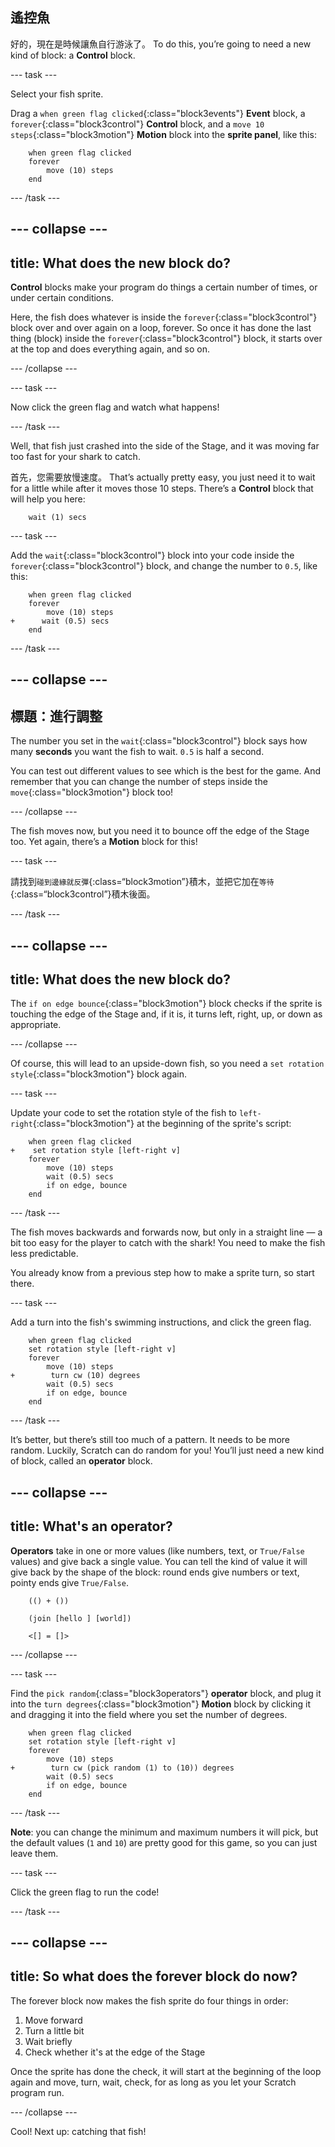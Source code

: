 ## 遙控魚

好的，現在是時候讓魚自行游泳了。 To do this, you’re going to need a new kind of block: a **Control** block.

\--- task \---

Select your fish sprite.

Drag a `when green flag clicked`{:class="block3events"} **Event** block, a `forever`{:class="block3control"} **Control** block, and a `move 10 steps`{:class="block3motion"} **Motion** block into the **sprite panel**, like this:

```blocks3
    when green flag clicked
    forever
        move (10) steps
    end
```

\--- /task \---

## \--- collapse \---

## title: What does the new block do?

**Control** blocks make your program do things a certain number of times, or under certain conditions.

Here, the fish does whatever is inside the `forever`{:class="block3control"} block over and over again on a loop, forever. So once it has done the last thing (block) inside the `forever`{:class="block3control"} block, it starts over at the top and does everything again, and so on.

\--- /collapse \---

\--- task \---

Now click the green flag and watch what happens!

\--- /task \---

Well, that fish just crashed into the side of the Stage, and it was moving far too fast for your shark to catch.

首先，您需要放慢速度。 That’s actually pretty easy, you just need it to wait for a little while after it moves those 10 steps. There’s a **Control** block that will help you here:

```blocks3
    wait (1) secs
```

\--- task \---

Add the `wait`{:class="block3control"} block into your code inside the `forever`{:class="block3control"} block, and change the number to `0.5`, like this:

```blocks3
    when green flag clicked
    forever
        move (10) steps
+      wait (0.5) secs
    end
```

\--- /task \---

## \--- collapse \---

## 標題：進行調整

The number you set in the `wait`{:class="block3control"} block says how many **seconds** you want the fish to wait. `0.5` is half a second.

You can test out different values to see which is the best for the game. And remember that you can change the number of steps inside the `move`{:class="block3motion"} block too!

\--- /collapse \---

The fish moves now, but you need it to bounce off the edge of the Stage too. Yet again, there’s a **Motion** block for this!

\--- task \---

請找到`碰到邊緣就反彈`{:class=“block3motion”}積木，並把它加在`等待`{:class=“block3control”}積木後面。

\--- /task \---

## \--- collapse \---

## title: What does the new block do?

The `if on edge bounce`{:class="block3motion"} block checks if the sprite is touching the edge of the Stage and, if it is, it turns left, right, up, or down as appropriate.

\--- /collapse \---

Of course, this will lead to an upside-down fish, so you need a `set rotation style`{:class="block3motion"} block again.

\--- task \---

Update your code to set the rotation style of the fish to `left-right`{:class="block3motion"} at the beginning of the sprite's script:

```blocks3
    when green flag clicked
+    set rotation style [left-right v]
    forever
        move (10) steps
        wait (0.5) secs
        if on edge, bounce
    end
```

\--- /task \---

The fish moves backwards and forwards now, but only in a straight line — a bit too easy for the player to catch with the shark! You need to make the fish less predictable.

You already know from a previous step how to make a sprite turn, so start there.

\--- task \---

Add a turn into the fish's swimming instructions, and click the green flag.

```blocks3
    when green flag clicked
    set rotation style [left-right v]
    forever
        move (10) steps
+        turn cw (10) degrees
        wait (0.5) secs
        if on edge, bounce
    end
```

\--- /task \---

It’s better, but there’s still too much of a pattern. It needs to be more random. Luckily, Scratch can do random for you! You’ll just need a new kind of block, called an **operator** block.

## \--- collapse \---

## title: What's an operator?

**Operators** take in one or more values (like numbers, text, or `True/False` values) and give back a single value. You can tell the kind of value it will give back by the shape of the block: round ends give numbers or text, pointy ends give `True/False`.

```blocks3
    (() + ())

    (join [hello ] [world])

    <[] = []>
```

\--- /collapse \---

\--- task \---

Find the `pick random`{:class="block3operators"} **operator** block, and plug it into the `turn degrees`{:class="block3motion"} **Motion** block by clicking it and dragging it into the field where you set the number of degrees.

```blocks3
    when green flag clicked
    set rotation style [left-right v]
    forever 
        move (10) steps
+        turn cw (pick random (1) to (10)) degrees
        wait (0.5) secs
        if on edge, bounce
    end
```

\--- /task \---

**Note**: you can change the minimum and maximum numbers it will pick, but the default values (`1` and `10`) are pretty good for this game, so you can just leave them.

\--- task \---

Click the green flag to run the code!

\--- /task \---

## \--- collapse \---

## title: So what does the forever block do now?

The forever block now makes the fish sprite do four things in order:

1. Move forward
2. Turn a little bit
3. Wait briefly
4. Check whether it's at the edge of the Stage

Once the sprite has done the check, it will start at the beginning of the loop again and move, turn, wait, check, for as long as you let your Scratch program run.

\--- /collapse \---

Cool! Next up: catching that fish!